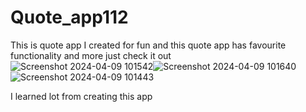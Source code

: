 # Quote_app112
This is quote app  I created for fun and this quote app has favourite functionality and more just check it  out        
![Screenshot 2024-04-09 101542](https://github.com/Ajij-Chhetri777/Quote_app112/assets/142868659/874c9169-aa44-44be-b283-ff0e96ccbc83)![Screenshot 2024-04-09 101640](https://github.com/Ajij-Chhetri777/Quote_app112/assets/142868659/9fb61035-6d38-4ada-bafe-5030b6e376f4)![Screenshot 2024-04-09 101443](https://github.com/Ajij-Chhetri777/Quote_app112/assets/142868659/fd50f863-fcb3-4722-aa3d-25fed1394370)

I learned lot from creating this app 
